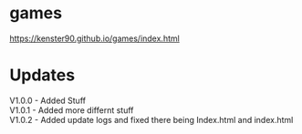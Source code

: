 # games
https://kenster90.github.io/games/index.html


# Updates
V1.0.0 - Added Stuff  
V1.0.1 - Added more differnt stuff  
V1.0.2 - Added update logs and fixed there being Index.html and index.html  
